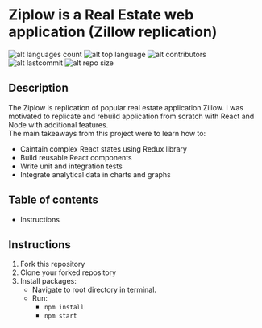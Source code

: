 # Ziplow is a Real Estate web application (Zillow replication)

![alt languages count](https://img.shields.io/github/languages/count/luka7711/real_estate_client_side)
![alt top language](https://img.shields.io/github/languages/top/luka7711/real_estate_client_side)
![alt contributors](https://img.shields.io/github/contributors/luka7711/real_estate_client_side)
![alt lastcommit](https://img.shields.io/github/last-commit/luka7711/real_estate_client_side)
![alt repo size](https://img.shields.io/github/repo-size/luka7711/real_estate_client_side)

## Description

The Ziplow is replication of popular real estate application Zillow. I was motivated to replicate
and rebuild application from scratch with React and Node with additional features.
<br/>
The main takeaways from this project were to learn how to:

- Caintain complex React states using Redux library
- Build reusable React components
- Write unit and integration tests
- Integrate analytical data in charts and graphs

## Table of contents

- Instructions

## Instructions

1. Fork this repository
1. Clone your forked repository
1. Install packages:
   <br/>
   - Navigate to root directory in terminal.
   - Run:
     <br/>
     - `npm install`
     - `npm start`
